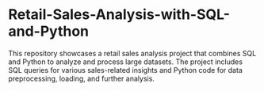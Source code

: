 # Retail-Sales-Analysis-with-SQL-and-Python
This repository showcases a retail sales analysis project that combines SQL and Python to analyze and process large datasets. The project includes SQL queries for various sales-related insights and Python code for data preprocessing, loading, and further analysis.
